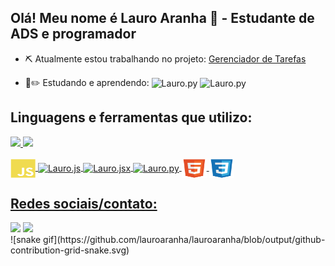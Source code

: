 ## Olá! Meu nome é Lauro Aranha 👋 - Estudante de ADS e programador

- ⛏️ Atualmente estou trabalhando no projeto: [Gerenciador de
Tarefas](https://github.com/LauroAranha/Gerenciador-de-Tarefas)

- 📖✏️ Estudando e aprendendo: <img align="center" alt="Lauro.py" height="30" width="100"
    src="https://img.shields.io/badge/Python-14354C?style=for-the-badge&logo=python&logoColor=white">
<img align="center" alt="Lauro.py" height="30" width="100"
    src="https://img.shields.io/badge/Django-092E20?style=for-the-badge&logo=django&logoColor=white">

</p>

## Linguagens e ferramentas que utilizo:
<div align="left">
    <a href="https://github.com/LauroAranha">
        <img height="180em"
            src="https://github-readme-stats.vercel.app/api?username=LauroAranha&show_icons=true&theme=github_dark">
        <img height="180em"
            src="https://github-readme-stats.vercel.app/api/top-langs/?username=LauroAranha&layout=compact&theme=github_dark)](https://github.com/anuraghazra/github-readme-stats">
</div>
<div style="display: inline_block"><br>
    <img align="center" alt="Lauro.js" height="30" width="40"
        src="https://raw.githubusercontent.com/devicons/devicon/master/icons/javascript/javascript-plain.svg">
    <img align="center" alt="Lauro.js" height="30" width="100"
        src="https://img.shields.io/badge/Node.js-43853D?style=for-the-badge&logo=node.js&logoColor=white">
    <img align="center" alt="Lauro.jsx" height="30" width="100"
        src="https://img.shields.io/badge/React-20232A?style=for-the-badge&logo=react&logoColor=61DAFB">
    <img align="center" alt="Lauro.py" height="30" width="100"
        src="https://img.shields.io/badge/Python-14354C?style=for-the-badge&logo=python&logoColor=white">
    <img align="center" alt="Lauro.html" height="30" width="40"
        src="https://raw.githubusercontent.com/devicons/devicon/master/icons/html5/html5-original.svg">
    <img align="center" alt="Lauro.css" height="30" width="40"
        src="https://raw.githubusercontent.com/devicons/devicon/master/icons/css3/css3-original.svg">
</div>

## Redes sociais/contato:

<div>
    <a href=" mailto:lauroaranha.0@gmail.com"><img
            src="https://img.shields.io/badge/Gmail-D14836?style=for-the-badge&logo=gmail&logoColor=white"
            target="_blank"></a>
    <a href="https://www.linkedin.com/in/lauroaranha" target="_blank"><img
            src="https://img.shields.io/badge/-LinkedIn-%230077B5?style=for-the-badge&logo=linkedin&logoColor=white"
            target="_blank"></a>
</div>
![snake gif](https://github.com/lauroaranha/lauroaranha/blob/output/github-contribution-grid-snake.svg)
